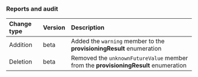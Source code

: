 ### Reports and audit

| **Change type** | **Version** | **Description** |
|:---|:---|:---|
|Addition|beta|Added the `warning` member to the **provisioningResult** enumeration|
|Deletion|beta|Removed the `unknownFutureValue` member from the **provisioningResult** enumeration|
